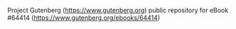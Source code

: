 Project Gutenberg (https://www.gutenberg.org) public repository for
eBook #64414 (https://www.gutenberg.org/ebooks/64414)

